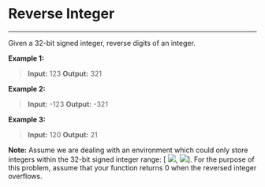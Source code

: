 # Reverse Integer
___
Given a 32-bit signed integer, reverse digits of an integer.

**Example 1:**

>**Input:** 123
>**Output:** 321

**Example 2:**

>**Input:** -123
>**Output:** -321

**Example 3:**

>**Input:** 120
>**Output:** 21

**Note:**
Assume we are dealing with an environment which could only store integers within the 32-bit signed integer range: [ ![][1],  ![][2]]. For the purpose of this problem, assume that your function returns 0 when the reversed integer overflows.

[1]: http://latex.codecogs.com/gif.latex?2^{-31}
[2]: http://latex.codecogs.com/gif.latex?2^{31}-1 
